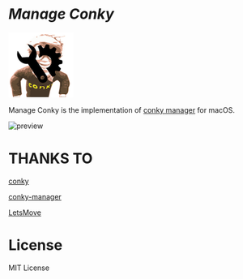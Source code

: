 # ***Manage Conky***

![icon](ManageConkyLogo.png)

Manage Conky is the implementation of [conky manager](https://github.com/teejee2008/conky-manager) for macOS.

![preview](preview.png)

# THANKS TO

[conky](https://github.com/Conky-for-macOS/conky-for-macOS)

[conky-manager](https://github.com/teejee2008/conky-manager)

[LetsMove](https://github.com/potionfactory/LetsMove)

# License

MIT License

